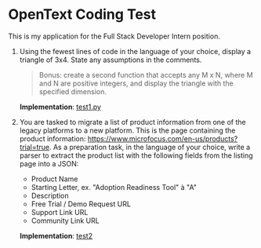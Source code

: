 # OpenText Coding Test
This is my application for the Full Stack Developer Intern position.

1. Using the fewest lines of code in the language of your choice, display a triangle of 3x4. State any assumptions in the comments.
    > Bonus: create a second function that accepts any M x N, where M and N are positive integers, and display the triangle with the specified dimension.
    
    **Implementation**: [test1.py](https://github.com/a4ojha/open-text-application/blob/main/test1.py)


2. You are tasked to migrate a list of product information from one of the legacy platforms to a new platform. This is the page containing the product information: https://www.microfocus.com/en-us/products?trial=true. As a preparation task, in the language of your choice, write a parser to extract the product list with the following fields from the listing page into a JSON:
    -    Product Name
    -    Starting Letter, ex. "Adoption Readiness Tool" à "A"
    -    Description
    -    Free Trial / Demo Request URL
    -    Support Link URL
    -    Community Link URL

    **Implementation**: [test2](https://github.com/a4ojha/open-text-application/blob/main/test2/parser.py)